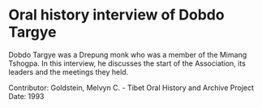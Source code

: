 # Oral history interview of Dobdo Targye


Dobdo Targye was a Drepung monk who was a member of the Mimang Tshogpa. In this interview, he discusses the start of the Association, its leaders and the meetings they held.


Contributor:
                        Goldstein, Melvyn C. - Tibet Oral History and Archive Project  
Date:
1993  
